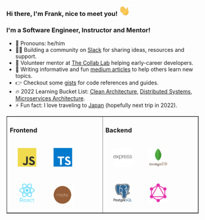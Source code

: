 ### Hi there, I'm Frank, nice to meet you! <img src="https://github.com/frankstepanski/frankstepanski/blob/master/assets/Hi.gif" width="29px">

### I'm a Software Engineer, Instructor and Mentor!
- 👨 Pronouns: he/him
- 👨👩 Building a community on <a href="https://letsgetadevjob.slack.com/">Slack</a> for sharing ideas, resources and support.
- 🌱 Volunteer mentor at <a href="https://the-collab-lab.codes/">The Collab Lab</a> helping early-career developers. 
-  📝 Writing informative and fun <a href="https://frankstepanski.medium.com/">medium articles</a> to help others learn new topics.
- 👉  Checkout some <a href="https://gist.github.com/frankstepanski">gists</a> for code references and guides.
- 🔥 2022 Learning Bucket List:  <a href="https://www.amazon.com/Clean-Architecture-Craftsmans-Software-Structure/dp/0134494164">Clean Architecture</a>, <a href="https://www.amazon.com/Understanding-Distributed-Systems-Second-applications/dp/1838430210/">Distributed Systems</a>, <a href="https://www.udemy.com/course/design-microservices-architecture-with-patterns-principles/">Microservices Architecture</a>.
- ⚡ Fun fact: I love traveling to <a href="https://thebestjapan.com/">Japan</a> (hopefully next trip in 2022).

<table width="100%" border="1"><tr><td valign="top">

### Frontend  
<div>  
<img style="margin: 20px" src="assets/javascript-original.svg" alt="JavaScript" height="50" />  
<img style="margin: 20px" src="assets/typescript-original.svg" alt="TypeScript" height="50" />  
<img style="margin: 20px" src="assets/react-original-wordmark.svg" alt="React" height="50" /> 
<img style="margin: 15px" src="assets/mocha.png" alt="Mocha" height="50" />  
</div>

</td><td valign="top">

### Backend  
<div>  
<img style="margin: 20px" src="assets/express-original-wordmark.svg" alt="Express.js" height="50" />  
<img style="margin: 20px" src="assets/mongodb-original-wordmark.svg" alt="MongoDB" height="50" />   
<img style="margin: 20px" src="assets/postgresql-original-wordmark.svg" alt="Postgres" height="50" />  
<img style="margin: 20px" src="assets/graphql.png" alt="GraphQL" height="50" />  
</div>

</td></tr></table>
